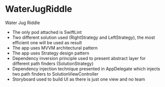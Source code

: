 # WaterJugRiddle
Water Jug Riddle

* The only pod attached is SwiftLint
* Two different solution used (RightStrategy and LeftStrategy), the most efficient one will be used as result
* The app uses MVVM architectural pattern
* The app uses Strategy design pattern
* Dependency inversion principle used to present abstract layer for different path finders (SolutionStrategy)
* Dependency injection technique presented in AppDelegate which injects two path finders to SolutionViewController
* Storyboard used to build UI as there is just one view and no team

